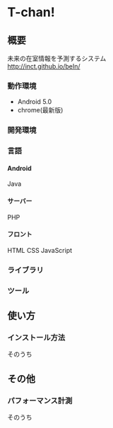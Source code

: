 # T-chan!
## 概要
未来の在室情報を予測するシステム  
http://inct.github.io/beIn/

### 動作環境
+ Android 5.0
+ chrome(最新版)

### 開発環境
### 言語
#### Android
Java
#### サーバー
PHP
#### フロント
HTML
CSS
JavaScript
### ライブラリ

### ツール


## 使い方
### インストール方法
そのうち


## その他
### パフォーマンス計測
そのうち

